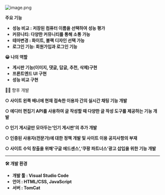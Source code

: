 ![image.png](attachment:9bb4365f-da62-4377-879c-31872e9ee49d:image.png)

**주요 기능**

- **성능 비교 : 저장된 컴퓨터 이름을 선택하여 성능 평가**
- **커뮤니티: 다양한 커뮤니티를 통해 소통 가능**
- **테마변경 : 화이트, 블랙 디자인 선택 가능**
- **로그인 기능: 회원가입과 로그인 기능**
    
    

**😀 나의 역할**

- **게시판 기능(이미지, 댓글, 답글, 추천, 삭제)구현**
- **프론트엔드 UI 구현**
- **성능 비교 구현**

🧑‍💻 향후 개발

**○ 사이트 왼쪽 배너에 현재 접속한 이용자 간의 실시간 채팅 기능 개발**

**○ 에디터 편집기 API를 사용하여 글 작성할 때 다양한 글 작성 도구를 제공하는 기능 개발**

**○ 인기 게시글만 모아두는‘인기 게시판’의 추가 개발**

**○ 인증된 사용자(전문가)에 대한 정책 개발 및 사이트 이용 공지사항의 부재**

**○ 사이트 수익 창출을 위해‘구글 에드센스’,‘쿠팡 파트너스’광고 삽입을 위한 기능 개발**

---

**🛠 개발 환경**

- **개발 툴 : Visual Studio Code**
- **언어 : HTML/CSS, JavaScript**
- **서버 : TomCat**
